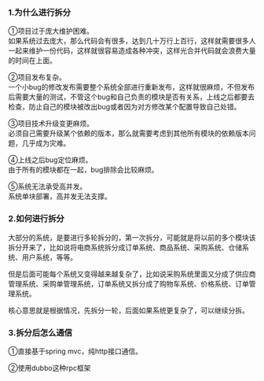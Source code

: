 ### 1.为什么进行拆分   

①项目过于庞大维护困难。   
如果系统过去庞大，那么代码会有很多，达到几十万行上百行，这样就需要很多人一起来维护一份代码，这样就很容易造成各种冲突，这样光合并代码就会浪费大量的时间在上面。    

②项目发布复杂。    
一个小bug的修改发布需要整个系统全部进行重新发布，这样就很麻烦，不但发布后需要大量的测试，不管这个bug和自己负责的模块是否有关系，上线之后都要去检查，防止自己的模块被改出bug或者因为对方修改某个配置导致自己处错。    

③项目技术升级变更麻烦。    
必须自己需要升级某个依赖的版本，那么就需要考虑到其他所有模块的依赖版本问题，几乎成为灾难。    

④上线之后bug定位麻烦。   
由于所有的模块都在一起，bug排除会比较麻烦。   

⑤系统无法承受高并发。    
系统单块部署，高并发无法支撑。   

### 2.如何进行拆分    
大部分的系统，是要进行多轮拆分的，第一次拆分，可能就是将以前的多个模块该拆分开来了，比如说将电商系统拆分成订单系统、商品系统、采购系统、仓储系统、用户系统，等等。

但是后面可能每个系统又变得越来越复杂了，比如说采购系统里面又分成了供应商管理系统、采购单管理系统，订单系统又拆分成了购物车系统、价格系统、订单管理系统。

核心意思就是根据情况，先拆分一轮，后面如果系统更复杂了，可以继续分拆。   

### 3.拆分后怎么通信   
①直接基于spring mvc，纯http接口通信。   

②使用dubbo这种rpc框架